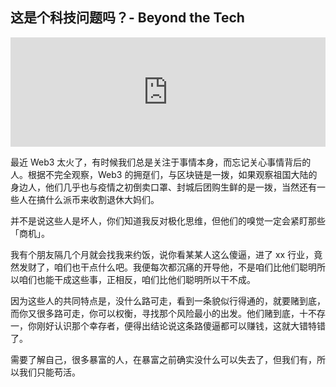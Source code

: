 ## 这是个科技问题吗？- Beyond the Tech

<iframe allow="autoplay *; encrypted-media *; fullscreen *" frameborder="0" height="175" style="width:100%;max-width:660px;overflow:hidden;background:transparent;" sandbox="allow-forms allow-popups allow-same-origin allow-scripts allow-storage-access-by-user-activation allow-top-navigation-by-user-activation" src="https://embed.podcasts.apple.com/cn/podcast/%E7%A7%91%E6%8A%80%E4%B9%B1%E7%82%96-%E5%BD%93%E6%88%91%E4%BB%AC%E7%83%AD%E8%AE%AEweb3%E6%97%B6-%E4%B8%8D%E5%A6%A8%E5%85%88%E7%9C%8B%E7%9C%8Bweb2/id1086442347?i=1000558205225"></iframe>


最近 Web3 太火了，有时候我们总是关注于事情本身，而忘记关心事情背后的人。根据不完全观察，Web3 的拥趸们，与区块链是一拨，如果观察祖国大陆的身边人，他们几乎也与疫情之初倒卖口罩、封城后团购生鲜的是一拨，当然还有一些人在搞什么派币来收割退休大妈们。

并不是说这些人是坏人，你们知道我反对极化思维，但他们的嗅觉一定会紧盯那些「商机」。

我有个朋友隔几个月就会找我来约饭，说你看某某人这么傻逼，进了 xx 行业，竟然发财了，咱们也干点什么吧。我便每次都沉痛的开导他，不是咱们比他们聪明所以咱们也能干成这些事，正相反，咱们比他们聪明所以干不成。

因为这些人的共同特点是，没什么路可走，看到一条貌似行得通的，就要赌到底，而你又很多路可走，你可以权衡，寻找那个风险最小的出发。他们赌到底，十不存一，你刚好认识那个幸存者，便得出结论说这条路傻逼都可以赚钱，这就大错特错了。

需要了解自己，很多暴富的人，在暴富之前确实没什么可以失去了，但我们有，所以我们只能苟活。


